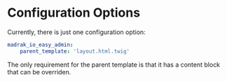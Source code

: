 Configuration Options
=======================

Currently, there is just one configuration option:
```yaml
madrak_io_easy_admin:
    parent_template: 'layout.html.twig'
```

The only requirement for the parent template is that it has a content block that can be overriden.